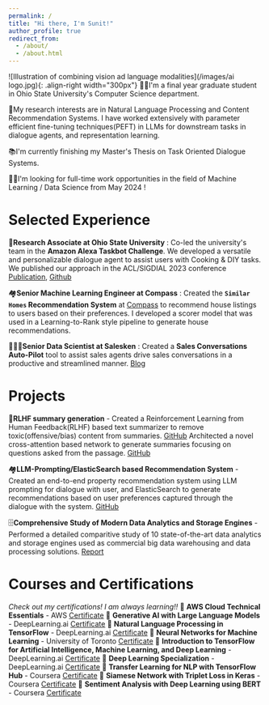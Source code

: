 ```yaml
---
permalink: /
title: "Hi there, I'm Sunit!"
author_profile: true
redirect_from: 
  - /about/
  - /about.html
---
```



![Illustration of combining vision ad language modalities](/images/ai logo.jpg){: .align-right width="300px"}
👨‍💻I'm a final year graduate student in Ohio State University's Computer Science department.

🔬My research interests are in Natural Language Processing and Content Recommendation Systems. I have worked extensively with parameter efficient fine-tuning techniques(PEFT) in LLMs for downstream tasks in dialogue agents, and representation learning.

📚I'm currently finishing my Master's Thesis on Task Oriented Dialogue Systems.

👨‍💼I'm looking for full-time work opportunities in the field of Machine Learning / Data Science from May 2024 !

# Selected Experience
🤖**Research Associate at Ohio State University** : Co-led the university's team in the **Amazon Alexa Taskbot Challenge**. We developed a versatile and personalizable dialogue agent to assist users with Cooking & DIY tasks. We published our approach in the ACL/SIGDIAL 2023 conference [Publication](https://aclanthology.org/2023.sigdial-1.19/), [Github](https://github.com/iwinterknight/TacoBot)

🏘️**Senior Machine Learning Engineer at Compass** : Created the **`Similar Homes` Recommendation System** at [Compass](https://www.compass.com/for-rent/manhattan-ny/) to recommend house listings to users based on their preferences. I developed a scorer model that was used in a Learning-to-Rank style pipeline to generate house recommendations.

🧑🏻‍💼**Senior Data Scientist at Salesken** : Created a **Sales Conversations Auto-Pilot** tool to assist sales agents drive sales conversations in a productive and streamlined manner. [Blog](https://www.salesken.ai/blog/signal-conversation-tracking)

# Projects
🤖**RLHF summary generation** - Created a Reinforcement Learning from Human Feedback(RLHF) based text summarizer to remove toxic(offensive/bias) content from summaries. [GitHub](https://github.com/iwinterknight/RLHF-Summary-Detoxifier)
Architected a novel cross-attention based network to generate summaries focusing on questions asked from the passage. [GitHub](https://github.com/iwinterknight/LLMs_Cross_Task_Colab)

🏘️**LLM-Prompting/ElasticSearch based Recommendation System** - Created an end-to-end property recommendation system using LLM prompting for dialogue with user, and ElasticSearch to generate recommendations based on user preferences captured through the dialogue with the system. [GitHub](https://github.com/iwinterknight/Property-Recommendation-System)

🗄️**Comprehensive Study of Modern Data Analytics and Storage Engines** - Performed a detailed comparitive study of 10 state-of-the-art data analytics and storage engines used as commercial big data warehousing and data processing solutions. [Report](/files/DatabaseSystems.pdf)

# Courses and Certifications
_Check out my certifications! I am always learning!!_
📖 **AWS Cloud Technical Essentials** - AWS [Certificate](https://coursera.org/share/5fca237b7c7400c97aad8745162c9c29)
📖 **Generative AI with Large Language Models** - DeepLearning.ai [Certificate](https://coursera.org/share/1c02e8019b8de5d2a2c8cb87f020e5ee)
📖 **Natural Language Processing in TensorFlow** - DeepLearning.ai [Certificate](https://coursera.org/share/0985c7ae4be0fc269d5a2a7a7a0b22cc)
📖 **Neural Networks for Machine Learning** - University of Toronto [Certificate](https://coursera.org/share/438901408a9758270193887019f8e0ff)
📖 **Introduction to TensorFlow for Artificial Intelligence, Machine Learning, and Deep Learning** - DeepLearning.ai [Certificate](https://coursera.org/share/be377a5548b24daadbba4989e5cc17b9)
📖 **Deep Learning Specialization** - DeepLearning.ai [Certificate](https://coursera.org/share/9198bf9e5641668612752b5cd17be8a2)
📖 **Transfer Learning for NLP with TensorFlow Hub** - Coursera [Certificate](https://coursera.org/share/2a7e3b0a7050eafabd4c3879c0a0922f)
📖 **Siamese Network with Triplet Loss in Keras** - Coursera [Certificate](https://coursera.org/share/38224bbea614c33a57f26dcfc14fb680)
📖 **Sentiment Analysis with Deep Learning using BERT** - Coursera [Certificate](https://coursera.org/share/942e8318b8e6b0374f96a93bf7bcb183)



